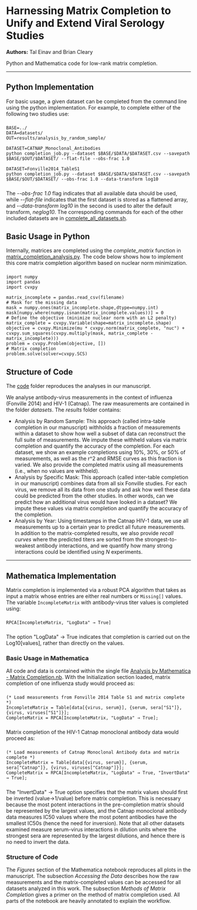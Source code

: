 # Harnessing Matrix Completion to Unify and Extend Viral Serology Studies
**Authors:** Tal Einav and Brian Cleary

Python and Mathematica code for low-rank matrix completion. 

---
## Python Implementation

For basic usage, a given dataset can be completed from the command line using the python implementation. For example, to complete either of the following two studies use:

###

	BASE=../
	DATA=datasets/
	OUT=results/analysis_by_random_sample/

	DATASET=CATNAP_Monoclonal_Antibodies
	python completion_job.py --dataset $BASE/$DATA/$DATASET.csv --savepath $BASE/$OUT/$DATASET/ --flat-file --obs-frac 1.0

	DATASET=Fonville2014_TableS1
	python completion_job.py --dataset $BASE/$DATA/$DATASET.csv --savepath $BASE/$OUT/$DATASET/ --obs-frac 1.0 --data-transform log10

###

The *--obs-frac 1.0* flag indicates that all available data should be used, while *--flat-file* indicates that the first dataset is stored as a flattened array, and *--data-transform log10* in the second is used to alter the default transform, *neglog10*. The corresponding commands for each of the other included datasets are in [complete_all_datasets.sh](code/complete_all_datasets.sh).


## Basic Usage in Python

Internally, matrices are completed using the *complete_matrix* function in [matrix_completion_analysis.py](code/matrix_completion_analysis.py). The code below shows how to implement this core matrix completion algorithm based on nuclear norm minimization.

###

    import numpy
    import pandas
    import cvxpy
    
    matrix_incomplete = pandas.read_csv(filename)
    # Mask for the missing data
    mask = numpy.ones(matrix_incomplete.shape,dtype=numpy.int)
	mask[numpy.where(numpy.isnan(matrix_incomplete.values))] = 0
    # Define the objective (minimize nuclear norm with an L2 penalty)
    matrix_complete = cvxpy.Variable(shape=matrix_incomplete.shape)
    objective = cvxpy.Minimize(mu * cvxpy.norm(matrix_complete, "nuc") + cvxpy.sum_squares(cvxpy.multiply(mask, matrix_complete - matrix_incomplete)))
    problem = cvxpy.Problem(objective, [])
    # Matrix completion
    problem.solve(solver=cvxpy.SCS)

###
## Structure of Code

The [code](code/) folder reproduces the analyses in our manuscript.

We analyse antibody-virus measurements in the context of influenza (Fonville 2014) and HIV-1 (Catnap). The raw measurements are contained in the folder *datasets*. The *results* folder contains:
* Analysis by Random Sample: This approach (called intra-table completion in our manuscript) withholds a fraction of measurements within a dataset to show how well a subset of data can reconstruct the full suite of measurements. We impute these withheld values via matrix completion and quantify the accuracy of the completion. For each dataset, we show an example completions using 10%, 30%, or 50% of measurements, as well as the r^2 and RMSE curves as this fraction is varied. We also provide the completed matrix using all measurements (i.e., when no values are withheld).
* Analysis by Specific Mask: This approach (called inter-table completion in our manuscript) combines data from all six Fonville studies. For each virus, we remove all its data from one study and ask how well these data could be predicted from the other studies. In other words, can we predict how an additional virus would have looked in a dataset? We impute these values via matrix completion and quantify the accuracy of the completion.
* Analysis by Year: Using timestamps in the Catnap HIV-1 data, we use all measurements up to a certain year to predict all future measurements. In addition to the matrix-completed results, we also provide *recall curves* where the predicted titers are sorted from the strongest-to-weakest antibody interactions, and we quantify how many strong interactions could be identified using *N* experiments.

---
## Mathematica Implementation

Matrix completion is implemented via a robust PCA algorithm that takes as input a matrix whose entries are either real numbers or <code>Missing[]</code> values. The variable <code>IncompleteMatrix</code> with antibody-virus titer values is completed using:

###
	RPCA[IncompleteMatrix, "LogData" → True]
###

The option "LogData" → True indicates that completion is carried out on the Log10[values], rather than directly on the values.

### Basic Usage in Mathematica

All code and data is contained within the single file [Analysis by Mathematica - Matrix Completion.nb](code/Analysis%20by%20Mathematica%20-%20Matrix%20Completion.nb). With the Initialization section loaded, matrix completion of one influenza study would proceed as:

###
    (* Load measurements from Fonville 2014 Table S1 and matrix complete *)
    IncompleteMatrix = Table[data[{virus, serum}], {serum, sera["S1"]}, {virus, viruses["S1"]}];
    CompleteMatrix = RPCA[IncompleteMatrix, "LogData" → True];
###

Matrix completion of the HIV-1 Catnap monoclonal antibody data would proceed as:

###
    (* Load measurements of Catnap Monoclonal Antibody data and matrix complete *)
    IncompleteMatrix = Table[data[{virus, serum}], {serum, sera["Catnap"]}, {virus, viruses["Catnap"]}];
    CompleteMatrix = RPCA[IncompleteMatrix, "LogData" → True, "InvertData" → True];
###

The "InvertData" → True option specifies that the matrix values should first be inverted (value→1/value) before matrix completion. This is necessary because the most potent interactions in the pre-completion matrix should be represented by the largest values, and the Catnap monoclonal antibody data measures IC50 values where the most potent antibodies have the smallest IC50s (hence the need for inversion). Note that all other datasets examined measure serum-virus interactions in dilution units where the strongest sera are represented by the largest dilutions, and hence there is no need to invert the data.

### Structure of Code

The *Figures* section of the Mathematica notebook reproduces all plots in the manuscript. The subsection *Accessing the Data* describes how the raw measurements and the matrix-completed values can be accessed for all datasets analyzed in this work. The subsection *Methods of Matrix Completion* gives a primer on the method of matrix completion used. All parts of the notebook are heavily annotated to explain the workflow.